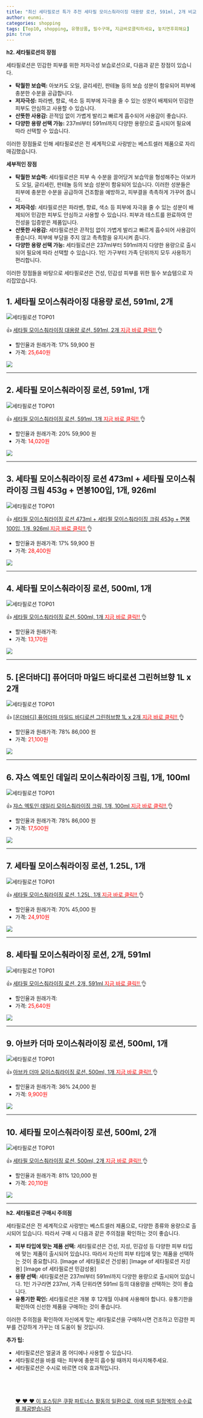 ```yaml
---
title: "최신 세타필로션 특가 추천 세타필 모이스춰라이징 대용량 로션, 591ml, 2개 비교 장점"
author: eunmi.
categories: shopping
tags: [Top10, shopping, 유행상품, 필수구매, 지금바로클릭하세요, 놓치면후회해요]
pin: true
---
```

**h2. 세타필로션의 장점**

세타필로션은 민감한 피부를 위한 저자극성 보습로션으로, 다음과 같은 장점이 있습니다.

* **탁월한 보습력:** 아보카도 오일, 글리세린, 판테놀 등의 보습 성분이 함유되어 피부에 충분한 수분을 공급합니다.
* **저자극성:** 파라벤, 향료, 색소 등 피부에 자극을 줄 수 있는 성분이 배제되어 민감한 피부도 안심하고 사용할 수 있습니다.
* **산뜻한 사용감:** 끈적임 없이 가볍게 발리고 빠르게 흡수되어 사용감이 좋습니다.
* **다양한 용량 선택 가능:** 237ml부터 591ml까지 다양한 용량으로 출시되어 필요에 따라 선택할 수 있습니다.

이러한 장점들로 인해 세타필로션은 전 세계적으로 사랑받는 베스트셀러 제품으로 자리매김했습니다.

**세부적인 장점**

* **탁월한 보습력:** 세타필로션은 피부 속 수분을 끌어당겨 보습막을 형성해주는 아보카도 오일, 글리세린, 판테놀 등의 보습 성분이 함유되어 있습니다. 이러한 성분들은 피부에 충분한 수분을 공급하여 건조함을 예방하고, 피부결을 촉촉하게 가꾸어 줍니다.
* **저자극성:** 세타필로션은 파라벤, 향료, 색소 등 피부에 자극을 줄 수 있는 성분이 배제되어 민감한 피부도 안심하고 사용할 수 있습니다. 피부과 테스트를 완료하여 안전성을 입증받은 제품입니다.
* **산뜻한 사용감:** 세타필로션은 끈적임 없이 가볍게 발리고 빠르게 흡수되어 사용감이 좋습니다. 피부에 부담을 주지 않고 촉촉함을 유지시켜 줍니다.
* **다양한 용량 선택 가능:** 세타필로션은 237ml부터 591ml까지 다양한 용량으로 출시되어 필요에 따라 선택할 수 있습니다. 1인 가구부터 가족 단위까지 모두 사용하기 편리합니다.

이러한 장점들을 바탕으로 세타필로션은 건성, 민감성 피부를 위한 필수 보습템으로 자리잡았습니다.

   

## 1. 세타필 모이스춰라이징 대용량 로션, 591ml, 2개

![세타필로션 TOP01](https://thumbnail6.coupangcdn.com/thumbnails/remote/230x230ex/image/retail/images/711593805388429-8681b9cc-5d10-40db-99d4-f490d8eca8b5.jpg)


👍 [세타필 모이스춰라이징 대용량 로션, 591ml, 2개 <font color=red> 지금 바로 클릭!! </font> ](https://link.coupang.com/re/AFFSDP?lptag=AF3617701&subid=GithubCoopas&pageKey=7164345502&traceid=V0-153&itemId=15015111767&vendorItemId=85072877349) 👌 


- 할인율과 원래가격: 17%  59,900   원
- 가격: <span style='color:red'>25,640원</span>

[![](/discount_price.png)](https://link.coupang.com/re/AFFSDP?lptag=AF3617701&subid=GithubCoopas&pageKey=7164345502&traceid=V0-153&itemId=15015111767&vendorItemId=85072877349)

---


   

## 2. 세타필 모이스춰라이징 로션, 591ml, 1개

![세타필로션 TOP01](https://thumbnail6.coupangcdn.com/thumbnails/remote/230x230ex/image/retail/images/1322644922592436-233ae835-1c61-4ace-bc8d-8950cb6c315f.jpg)


👍 [세타필 모이스춰라이징 로션, 591ml, 1개 <font color=red> 지금 바로 클릭!! </font> ](https://link.coupang.com/re/AFFSDP?lptag=AF3617701&subid=GithubCoopas&pageKey=7164345502&traceid=V0-153&itemId=14999324866&vendorItemId=80519514876) 👌 


- 할인율과 원래가격: 20%  59,900   원
- 가격: <span style='color:red'>14,020원</span>

[![](/discount_price.png)](https://link.coupang.com/re/AFFSDP?lptag=AF3617701&subid=GithubCoopas&pageKey=7164345502&traceid=V0-153&itemId=14999324866&vendorItemId=80519514876)

---


   

## 3. 세타필 모이스춰라이징 로션 473ml + 세타필 모이스춰라이징 크림 453g + 면봉100입, 1개, 926ml

![세타필로션 TOP01](https://thumbnail10.coupangcdn.com/thumbnails/remote/230x230ex/image/vendor_inventory/7586/57869348e0c0da7b3cd2b12bfedeee622b4b82cf8305d631004d629d46f1.jpg)


👍 [세타필 모이스춰라이징 로션 473ml + 세타필 모이스춰라이징 크림 453g + 면봉100입, 1개, 926ml <font color=red> 지금 바로 클릭!! </font> ](https://link.coupang.com/re/AFFSDP?lptag=AF3617701&subid=GithubCoopas&pageKey=7677212232&traceid=V0-153&itemId=20496343340&vendorItemId=87574803548) 👌 


- 할인율과 원래가격: 17%  59,900   원
- 가격: <span style='color:red'>28,400원</span>

[![](/discount_price.png)](https://link.coupang.com/re/AFFSDP?lptag=AF3617701&subid=GithubCoopas&pageKey=7677212232&traceid=V0-153&itemId=20496343340&vendorItemId=87574803548)

---


   

## 4. 세타필 모이스춰라이징 로션, 500ml, 1개

![세타필로션 TOP01](https://thumbnail10.coupangcdn.com/thumbnails/remote/230x230ex/image/rs_quotation_api/u38gth7f/4dd9b982ec6f4a1984f6701ca3e3bfb4.png)


👍 [세타필 모이스춰라이징 로션, 500ml, 1개 <font color=red> 지금 바로 클릭!! </font> ](https://link.coupang.com/re/AFFSDP?lptag=AF3617701&subid=GithubCoopas&pageKey=7164345502&traceid=V0-153&itemId=19715897661&vendorItemId=85128497249) 👌 


- 할인율과 원래가격: 
- 가격: <span style='color:red'>13,170원</span>

[![](/discount_price.png)](https://link.coupang.com/re/AFFSDP?lptag=AF3617701&subid=GithubCoopas&pageKey=7164345502&traceid=V0-153&itemId=19715897661&vendorItemId=85128497249)

---


   

## 5. [온더바디] 퓨어더마 마일드 바디로션 그린허브향 1L x 2개

![세타필로션 TOP01](https://thumbnail7.coupangcdn.com/thumbnails/remote/230x230ex/image/vendor_inventory/c1b8/434fd66abefb48a781c91c2e360709cbc0c6fa54c4496d4e7ddc7d9e1dde.jpg)


👍 [[온더바디] 퓨어더마 마일드 바디로션 그린허브향 1L x 2개 <font color=red> 지금 바로 클릭!! </font> ](https://link.coupang.com/re/AFFSDP?lptag=AF3617701&subid=GithubCoopas&pageKey=5314334755&traceid=V0-153&itemId=15240327237&vendorItemId=80519998474) 👌 


- 할인율과 원래가격: 78%  86,000   원
- 가격: <span style='color:red'>21,100원</span>

[![](/discount_price.png)](https://link.coupang.com/re/AFFSDP?lptag=AF3617701&subid=GithubCoopas&pageKey=5314334755&traceid=V0-153&itemId=15240327237&vendorItemId=80519998474)

---


   

## 6. 쟈스 엑토인 데일리 모이스춰라이징 크림, 1개, 100ml

![세타필로션 TOP01](https://thumbnail8.coupangcdn.com/thumbnails/remote/230x230ex/image/vendor_inventory/4ec7/e913a557c66ed46d6bbea9d24a33dab13aaba006a3b6e9a608667316ec69.jpg)


👍 [쟈스 엑토인 데일리 모이스춰라이징 크림, 1개, 100ml <font color=red> 지금 바로 클릭!! </font> ](https://link.coupang.com/re/AFFSDP?lptag=AF3617701&subid=GithubCoopas&pageKey=7694281273&traceid=V0-153&itemId=20583574079&vendorItemId=87658591532) 👌 


- 할인율과 원래가격: 78%  86,000   원
- 가격: <span style='color:red'>17,500원</span>

[![](/discount_price.png)](https://link.coupang.com/re/AFFSDP?lptag=AF3617701&subid=GithubCoopas&pageKey=7694281273&traceid=V0-153&itemId=20583574079&vendorItemId=87658591532)

---


   

## 7. 세타필 모이스춰라이징 로션, 1.25L, 1개

![세타필로션 TOP01](https://thumbnail9.coupangcdn.com/thumbnails/remote/230x230ex/image/retail/images/2022/12/20/10/0/196f8a76-789e-4c72-869e-db746d34bfee.png)


👍 [세타필 모이스춰라이징 로션, 1.25L, 1개 <font color=red> 지금 바로 클릭!! </font> ](https://link.coupang.com/re/AFFSDP?lptag=AF3617701&subid=GithubCoopas&pageKey=7164345502&traceid=V0-153&itemId=17215242941&vendorItemId=84387112171) 👌 


- 할인율과 원래가격: 70%  45,000   원
- 가격: <span style='color:red'>24,910원</span>

[![](/discount_price.png)](https://link.coupang.com/re/AFFSDP?lptag=AF3617701&subid=GithubCoopas&pageKey=7164345502&traceid=V0-153&itemId=17215242941&vendorItemId=84387112171)

---


   

## 8. 세타필 모이스춰라이징 로션, 2개, 591ml

![세타필로션 TOP01](https://thumbnail10.coupangcdn.com/thumbnails/remote/230x230ex/image/retail/images/66c11ed6-9977-4d6d-b8c8-5b0315e0ec763808984098455995247.png)


👍 [세타필 모이스춰라이징 로션, 2개, 591ml <font color=red> 지금 바로 클릭!! </font> ](https://link.coupang.com/re/AFFSDP?lptag=AF3617701&subid=GithubCoopas&pageKey=6659186825&traceid=V0-153&itemId=19576324280&vendorItemId=86683966151) 👌 


- 할인율과 원래가격: 
- 가격: <span style='color:red'>25,640원</span>

[![](/discount_price.png)](https://link.coupang.com/re/AFFSDP?lptag=AF3617701&subid=GithubCoopas&pageKey=6659186825&traceid=V0-153&itemId=19576324280&vendorItemId=86683966151)

---


   

## 9. 아브카 더마 모이스춰라이징 로션, 500ml, 1개

![세타필로션 TOP01](https://thumbnail6.coupangcdn.com/thumbnails/remote/230x230ex/image/retail/images/2023/06/07/9/4/8d910bb7-067c-4ddc-af0b-fbb6f645c967.jpg)


👍 [아브카 더마 모이스춰라이징 로션, 500ml, 1개 <font color=red> 지금 바로 클릭!! </font> ](https://link.coupang.com/re/AFFSDP?lptag=AF3617701&subid=GithubCoopas&pageKey=7384676406&traceid=V0-153&itemId=19079399276&vendorItemId=86201824341) 👌 


- 할인율과 원래가격: 36%  24,000   원
- 가격: <span style='color:red'>9,900원</span>

[![](/discount_price.png)](https://link.coupang.com/re/AFFSDP?lptag=AF3617701&subid=GithubCoopas&pageKey=7384676406&traceid=V0-153&itemId=19079399276&vendorItemId=86201824341)

---


   

## 10. 세타필 모이스춰라이징 로션, 500ml, 2개

![세타필로션 TOP01](https://thumbnail6.coupangcdn.com/thumbnails/remote/230x230ex/image/retail/images/8bf8a482-84f5-46dd-a5a6-13639d3cff238765135340582614563.png)


👍 [세타필 모이스춰라이징 로션, 500ml, 2개 <font color=red> 지금 바로 클릭!! </font> ](https://link.coupang.com/re/AFFSDP?lptag=AF3617701&subid=GithubCoopas&pageKey=7164345502&traceid=V0-153&itemId=15362153822&vendorItemId=85296881728) 👌 


- 할인율과 원래가격: 81%  120,000   원
- 가격: <span style='color:red'>20,110원</span>

[![](/discount_price.png)](https://link.coupang.com/re/AFFSDP?lptag=AF3617701&subid=GithubCoopas&pageKey=7164345502&traceid=V0-153&itemId=15362153822&vendorItemId=85296881728)

---
**h2. 세타필로션 구매시 주의점**

세타필로션은 전 세계적으로 사랑받는 베스트셀러 제품으로, 다양한 종류와 용량으로 출시되어 있습니다. 따라서 구매 시 다음과 같은 주의점을 확인하는 것이 좋습니다.

* **피부 타입에 맞는 제품 선택:** 세타필로션은 건성, 지성, 민감성 등 다양한 피부 타입에 맞는 제품이 출시되어 있습니다. 따라서 자신의 피부 타입에 맞는 제품을 선택하는 것이 중요합니다.
[Image of 세타필로션 건성용]
[Image of 세타필로션 지성용]
[Image of 세타필로션 민감성용]
* **용량 선택:** 세타필로션은 237ml부터 591ml까지 다양한 용량으로 출시되어 있습니다. 1인 가구라면 237ml, 가족 단위라면 591ml 등의 대용량을 선택하는 것이 좋습니다.
* **유통기한 확인:** 세타필로션은 개봉 후 12개월 이내에 사용해야 합니다. 유통기한을 확인하여 신선한 제품을 구매하는 것이 좋습니다.

이러한 주의점을 확인하여 자신에게 맞는 세타필로션을 구매하시면 건조하고 민감한 피부를 건강하게 가꾸는 데 도움이 될 것입니다.

**추가 팁:**

* 세타필로션은 얼굴과 몸 어디에나 사용할 수 있습니다.
* 세타필로션을 바를 때는 피부에 충분히 흡수될 때까지 마사지해주세요.
* 세타필로션은 수시로 바르면 더욱 효과적입니다.<br><br><br><br><br> [ ❤ ❤ ❤ 이 포스팅은 쿠팡 파트너스 활동의 일환으로, 이에 따른 일정액의 수수료를 제공받습니다](https://link.coupang.com/a/bcEFyh)